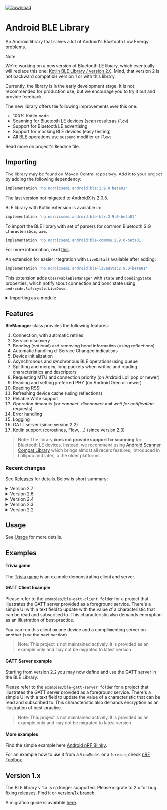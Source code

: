 [ ![Download](https://maven-badges.herokuapp.com/maven-central/no.nordicsemi.android/ble/badge.svg?style=plastic) ](https://search.maven.org/artifact/no.nordicsemi.android/ble)

# Android BLE Library

An Android library that solves a lot of Android's Bluetooth Low Energy problems.

> [!Note]
> We're working on a new version of Bluetooth LE library, which eventually will replace this one:
> [Kotlin BLE Library / version 2.0](https://github.com/NordicSemiconductor/Kotlin-BLE-Library/tree/version/2.0).
> Mind, that version 2 is not backward compatible version 1 or with this library.
>
> Currently, the library is in the early development stage. It is not recommended for production use,
> but we encourage you to try it out and provide feedback.
>
> The new library offers the following improvements over this one:
>  * 100% Kotlin code
>  * Scanning for Bluetooth LE devices (scan results as `Flow`)
>  * Support for Bluetooth LE advertising
>  * Support for mocking BLE devices (easy testing)
>  * All BLE operations use `suspend` modifier or `Flow`s
>
> Read more on project's Readme file.

## Importing

The library may be found on Maven Central repository.
Add it to your project by adding the following dependency:

```groovy
implementation 'no.nordicsemi.android:ble:2.9.0-beta01'
```
The last version not migrated to AndroidX is 2.0.5.

BLE library with Kotlin extension is available in:
```groovy
implementation 'no.nordicsemi.android:ble-ktx:2.9.0-beta01'
```

To import the BLE library with set of parsers for common Bluetooth SIG characteristics, use:
```groovy
implementation 'no.nordicsemi.android:ble-common:2.9.0-beta01'
```
For more information, read [this](BLE-COMMON.md).

An extension for easier integration with `LiveData` is available after adding:
```groovy
implementation 'no.nordicsemi.android:ble-livedata:2.9.0-beta01'
```
This extension adds `ObservableBleManager` with `state` and `bondingState` properties, which
notify about connection and bond state using `androidx.lifecycle.LiveData`.

<details>
	<summary>Importing as a module</summary>

Clone this project and add it to your project:

1. In *settings.gradle* file add the following lines:
    ```groovy
    if (file('../Android-BLE-Library').exists()) {
        includeBuild('../Android-BLE-Library')
    }
    ```
2. Sync project and build it.

   The library uses Java 1.18 features. If you're using Android Studio below Giraffe, make sure your
   *build.gradle* includes the following configuration:

   ```groovy
       compileOptions {
           sourceCompatibility JavaVersion.VERSION_1_17
           targetCompatibility JavaVersion.VERSION_1_17
       }
       // For Kotlin projects additionally:
       kotlinOptions {
           jvmTarget = "1.17"
       }
    ```
</details>

## Features

**BleManager** class provides the following features:

1. Connection, with automatic retries
2. Service discovery
3. Bonding (optional) and removing bond information (using reflections)
4. Automatic handling of Service Changed indications
5. Device initialization
6. Asynchronous and synchronous BLE operations using queue
7. Splitting and merging long packets when writing and reading characteristics and descriptors
8. Requesting MTU and connection priority (on Android Lollipop or newer)
9. Reading and setting preferred PHY (on Android Oreo or newer)
10. Reading RSSI
11. Refreshing device cache (using reflections)
12. Reliable Write support
13. Operation timeouts (for *connect*, *disconnect* and *wait for notification* requests)
14. Error handling
15. Logging
16. GATT server (since version 2.2)
17. Kotlin support (coroutines, Flow, ...) (since version 2.3)

> Note:
  The library **does not provide support for scanning** for Bluetooth LE devices.
  Instead, we recommend using
  [Android Scanner Compat Library](https://github.com/NordicSemiconductor/Android-Scanner-Compat-Library)
  which brings almost all recent features, introduced in Lollipop and later, to the older platforms.

### Recent changes

See [Releases](https://github.com/NordicSemiconductor/Android-BLE-Library/releases) for details.
Below is short summary:

<details>
	<summary>Version 2.7</summary>

1. Library has been migrated to Java 17 due to minimum supported version in Android Studio Giraffe.

</details>

<details>
	<summary>Version 2.6</summary>

1. `getGattCallback()` method has been deprecated. Instead, simply move the inner methods to the
   `BleManager` class. See [this PR](https://github.com/NordicSemiconductor/Android-nRF-Blinky/pull/78).
2. Support for *server only* implementation using `attachClientConnection(BluetoothDevice)`. Call it instead of
   `connect(BluetoothDevice)` to use the device as server-only.
3. Data provider for read requests (server side) was added.
4. Cancellation support for flows and suspended methods added to `:ble-kts`.
</details>

<details>
	<summary>Version 2.4</summary>

1. More `:ble-ktx` extensions.
	1. `.suspendForResponse()` and `.suspendForValidResponse()` extension methods added to read and write requests.
	2. `.asResponseFlow()` and `.asValidResponseFlow()` methods added to `ValueChangedCallback`.
	3. `.stateAsFlow()` and `.bondingStateAsFlow()` in `BleManager` now return the same flow when called multiple times.
	4. Progress indications for split outgoing data and merged incoming data can be observed as `Flow` using
	   `splitWithProgressFlow(...)` and `mergeWithProgressFlow(...)`.
2. A new `then(...)` method added to `ValueChangedCallback` which will be called when the callback has been unregistered,
   or the device has invalidated services (i.e. it has disconnected). Useful to release resources.
3. A new option to remove a handler from each `Request` using `setHandler(null)`, which will make the callbacks
   called immediately from the worker looper.
4. Option to filter logs by priority. By default only logs on `Log.INFO` or higher will now be logged. Use
   `getMinLogPriority()` to return a different value if needed. Logs with lower priority will not be produced
   at all, making the library less laggy (parsing incoming data to hex takes notable time).
5. Added support for Big Endian format types with the new `Data.FORMAT_xxx_BE` types. Also, `FORMAT_xxx` have been
   deprecated in favor of `FORMAT_xxx_LE`.
6. All user callbacks (`before`, `with`, `then`, `fail`, ...) are now wrapped in `try-catch` blocks.
</details>

<details>
	<summary>Version 2.3</summary>

1. `:ble-ktx` module added with support for coroutines and Flow.
	1. `.suspend()` methods added in `Request`s.
	2. `asFlow()` method added to `ValueChangedCallback`.
	3. Connection and bonding state available as Flow.
	4. New helper methods to get a `BluetoothGattCharacteristic` with given required properties
	   and instance id added to `BluetoothGattService`.
2. `JsonMerger` class added, which should help with use cases when a device sends a JSON file in multiple
	packets.
3. `:ble-livedata` migrated to Java with some API changes, as sealed classes are no longer available.
4. Support for new `onServicesChanged()` callback, added in API 31 (Android 12).
5. Option to cancel pending Bluetooth LE connection using `ConnectRequest.cancelPendingConnection()`.

    When using coroutines, use `.suspend()` method in `Request`, instead of `enqueue()` or `await()`.

    To register to notifications and indications (or incoming write requests for server) use
    ```kotlin
    setNotificationCallback(characteristic)
       .merge(JsonMerger()) // Example of how to use JsonMerger, optional
       .asFlow()
    ```
</details>

<details>
	<summary>Version 2.2</summary>

1. GATT Server support. This includes setting up the local GATT server on the Android device, new
   requests for server operations:
   * *wait for read*,
   * *wait for write*,
   * *send notification*,
   * *send indication*,
   * *set characteristic value*,
   * *set descriptor value*.
2. New conditional requests:
   * *wait if*,
   * *wait until*.
3. BLE operations are no longer called from the main thread.
4. There's a new option to set a handler for invoking callbacks. A handler can also be set per-callback.

Version 2.2 breaks some API known from version 2.1.1.
Check out [migration guide](MIGRATION.md).
</details>

## Usage

See [Usage](USAGE.md) for more details.

## Examples

#### Trivia game

The [Trivia game](https://github.com/NordicSemiconductor/Android-BLE-Library/tree/main/examples/trivia)
is an example demonstrating client and server.

#### GATT Client Example

Please refer to the `examples/ble-gatt-client folder` for a project that illustrates the GATT
server provided as a foreground service. There's a simple UI with a text field to update
with the value of a characteristic that can be read and subscribed to. This characteristic also
demands encryption as an illustration of best-practice.

You can run this client on one device and a complimenting server on another (see the next section).

> Note:
  This project is not maintained actively. It is provided as an example only and may not be
  migrated to latest version.

#### GATT Server example

Starting from version 2.2 you may now define and use the GATT server in the BLE Library.

Please refer to the `examples/ble-gatt-server folder` for a project that illustrates the GATT
server provided as a foreground service. There's a simple UI with a text field to update
the value of a characteristic that can be read and subscribed to. This characteristic also
demands encryption as an illustration of best-practice.

> Note:
  This project is not maintained actively. It is provided as an example only and may not be
  migrated to latest version.

#### More examples

Find the simple example here [Android nRF Blinky](https://github.com/NordicSemiconductor/Android-nRF-Blinky).

For an example how to use it from a `ViewModel` or a `Service`, check
[nRF Toolbox](https://github.com/NordicSemiconductor/Android-nRF-Toolbox).

## Version 1.x

The BLE library v 1.x is no longer supported. Please migrate to 2.x for bug fixing releases.
Find it on [version/1x branch](https://github.com/NordicSemiconductor/Android-BLE-Library/tree/version/1x).

A migration guide is available [here](MIGRATION.md).